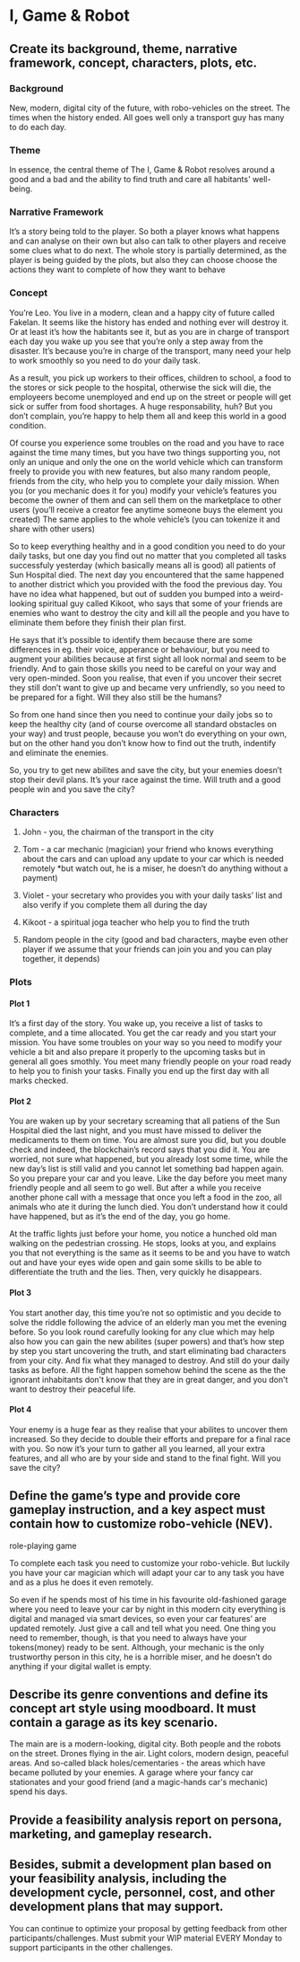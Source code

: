 # I, Game & Robot

## Create its background, theme, narrative framework, concept, characters, plots, etc.

### Background

New, modern, digital city of the future, with robo-vehicles on the street. The times when the history ended. All goes well only a transport guy has many to do each day.

### Theme

In essence, the central theme of The I, Game & Robot resolves around a good and a bad and the ability to find truth and care all habitants' well-being.

### Narrative Framework

It’s a story being told to the player. So both a player knows what happens and can analyse on their own but also can talk to other players and receive some clues what to do next. The whole story is partially determined, as the player is being guided by the plots, but also they can choose choose the actions they want to complete of how they want to behave

### Concept

You’re Leo. You live in a modern, clean and a happy city of future called Fakelan. It seems like the history has ended and nothing ever will destroy it. Or at least it’s how the habitants see it, but as you are in charge of transport each day you wake up you see that you’re only a step away from the disaster. It’s because you’re in charge of the transport, many need your help to work smoothly so you need to do your daily task.

As a result, you pick up workers to their offices, children to school, a food to the stores or sick people to the hospital, otherwise the sick will die, the employeers become unemployed and end up on the street or people will get sick or suffer from food shortages. A huge responsability, huh? But you don’t complain, you’re happy to help them all and keep this world in a good condition.

Of course you experience some troubles on the road and you have to race against the time many times, but you have two things supporting you, not only an unique and only the one on the world vehicle which can transform freely to provide you with new features, but also many random people, friends from the city, who help you to complete your daily mission. When you (or you mechanic does it for you) modify your vehicle’s features you become the owner of them and can sell them on the marketplace to other users (you’ll receive a creator fee anytime someone buys the element you created) The same applies to the whole vehicle’s (you can tokenize it and share with other users)

So to keep everything healthy and in a good condition you need to do your daily tasks, but one day you find out no matter that you completed all tasks successfuly yesterday (which basically means all is good) all patients of Sun Hospital died. The next day you encountered that the same happened to another district which you provided with the food the previous day. You have no idea what happened, but out of sudden you bumped into a weird-looking spiritual guy called Kikoot, who says that some of your friends are enemies who want to destroy the city and kill all the people and you have to eliminate them before they finish their plan first.

He says that it’s possible to identify them because there are some differences in eg. their voice, apperance or behaviour, but you need to augment your abilities because at first sight all look normal and seem to be friendly. And to gain those skills you need to be careful on your way and very open-minded. Soon you realise, that even if you uncover their secret they still don’t want to give up and became very unfriendly, so you need to be prepared for a fight. Will they also still be the humans?

So from one hand since then you need to continue your daily jobs so to keep the healthy city (and of course overcome all standard obstacles on your way) and trust people, because you won’t do everything on your own, but on the other hand you don’t know how to find out the truth, indentify and eliminate the enemies.

So, you try to get new abilites and save the city, but your enemies doesn’t stop their devil plans. It’s your race against the time. Will truth and a good people win and you save the city?

### Characters

1.  John - you, the chairman of the transport in the city
    
2.  Tom - a car mechanic (magician) your friend who knows everything about the cars and can upload any update to your car which is needed remotely *but watch out, he is a miser, he doesn’t do anything without a payment)
    
3.  Violet - your secretary who provides you with your daily tasks’ list and also verify if you complete them all during the day
    
4.  Kikoot - a spiritual joga teacher who help you to find the truth
    
5.  Random people in the city (good and bad characters, maybe even other player if we assume that your friends can join you and you can play together, it depends)
    
### Plots

#### Plot 1

It’s a first day of the story. You wake up, you receive a list of tasks to complete, and a time allocated. You get the car ready and you start your mission. You have some troubles on your way so you need to modify your vehicle a bit and also prepare it properly to the upcoming tasks but in general all goes smothly. You meet many friendly people on your road ready to help you to finish your tasks. Finally you end up the first day with all marks checked.

#### Plot 2

You are waken up by your secretary screaming that all patiens of the Sun Hospital died the last night, and you must have missed to deliver the medicaments to them on time. You are almost sure you did, but you double check and indeed, the blockchain’s record says that you did it. You are worried, not sure what happened, but you already lost some time, while the new day’s list is still valid and you cannot let something bad happen again. So you prepare your car and you leave. Like the day before you meet many friendly people and all seem to go well. But after a while you receive another phone call with a message that once you left a food in the zoo, all animals who ate it during the lunch died. You don’t understand how it could have happened, but as it’s the end of the day, you go home.

At the traffic lights just before your home, you notice a hunched old man walking on the pedestrian crossing. He stops, looks at you, and explains you that not everything is the same as it seems to be and you have to watch out and have your eyes wide open and gain some skills to be able to differentiate the truth and the lies. Then, very quickly he disappears.

#### Plot 3

You start another day, this time you’re not so optimistic and you decide to solve the riddle following the advice of an elderly man you met the evening before. So you look round carefully looking for any clue which may help also how you can gain the new abilites (super powers) and that’s how step by step you start uncovering the truth, and start eliminating bad characters from your city. And fix what they managed to destroy. And still do your daily tasks as before. All the fight happen somehow behind the scene as the the ignorant inhabitants don't know that they are in great danger, and you don't want to destroy their peaceful life.

#### Plot 4

Your enemy is a huge fear as they realise that your abilites to uncover them increased. So they decide to double their efforts and prepare for a final race with you. So now it’s your turn to gather all you learned, all your extra features, and all who are by your side and stand to the final fight. Will you save the city?

## Define the game’s type and provide core gameplay instruction, and a key aspect must contain how to customize robo-vehicle (NEV).

role-playing game

To complete each task you need to customize your robo-vehicle. But luckily you have your car magician which will adapt your car to any task you have and as a plus he does it even remotely.

So even if he spends most of his time in his favourite old-fashioned garage where you need to leave your car by night in this modern city everything is digital and managed via smart devices, so even your car features’ are updated remotely. Just give a call and tell what you need. One thing you need to remember, though, is that you need to always have your tokens(money) ready to be sent. Although, your mechanic is the only trustworthy person in this city, he is a horrible miser, and he doesn’t do anything if your digital wallet is empty.

  
## Describe its genre conventions and define its concept art style using moodboard. It must contain a garage as its key scenario.


The main are is a modern-looking, digital city. Both people and the robots on the street. Drones flying in the air. Light colors, modern design, peaceful areas. And so-called black holes/cementaries - the areas which have became polluted by your enemies. A garage where your fancy car stationates and your good friend (and a magic-hands car's mechanic) spend his days. 


## Provide a feasibility analysis report on persona, marketing, and gameplay research.

  

## Besides, submit a development plan based on your feasibility analysis, including the development cycle, personnel, cost, and other development plans that may support.

  

You can continue to optimize your proposal by getting feedback from other participants/challenges. Must submit your WIP material EVERY Monday to support participants in the other challenges.